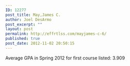 ```yaml
---
ID: 12277
post_title: May,James C.
author: Joel DesArmo
post_excerpt: ""
layout: post
permalink: http://effrtlss.com/mayjames-c-6/
published: true
post_date: 2012-11-02 20:50:15
---
```

<p>Average GPA in Spring 2012 for first course listed: 3.909</p>